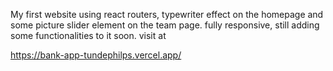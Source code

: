 My first website using react routers, typewriter effect on the homepage and some picture slider element on the team page. fully responsive, still adding some functionalities to it soon. visit at

https://bank-app-tundephilps.vercel.app/
